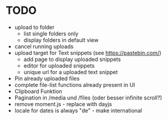 # TODO 

- upload to folder
  - list single folders only
  - display folders in default view
- cancel running uploads
- upload target for Text snippets (see https://pastebin.com/)
  - add page to display uploaded snippets
  - editor for uploaded snippets 
  - unique url for a uploaded text snippet
- Pin already uploaded files
- complete file-list functions already present in UI
- Clipboard Funktion
- Pagination in /media und /files (oder besser infinite scroll?)    
- remove moment.js - replace with dayjs
- locale for dates is always "de" - make international
